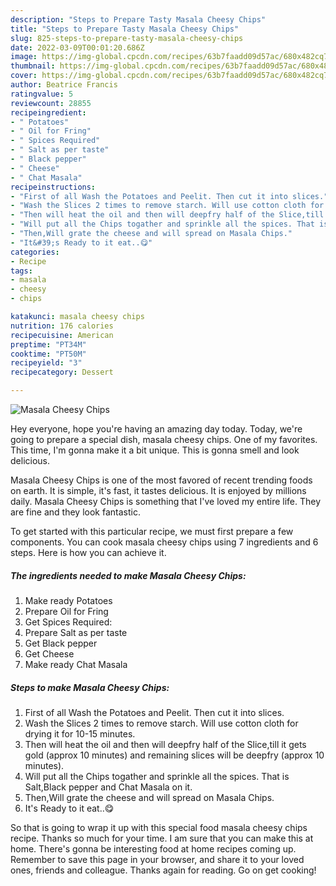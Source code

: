 ```yaml
---
description: "Steps to Prepare Tasty Masala Cheesy Chips"
title: "Steps to Prepare Tasty Masala Cheesy Chips"
slug: 825-steps-to-prepare-tasty-masala-cheesy-chips
date: 2022-03-09T00:01:20.686Z
image: https://img-global.cpcdn.com/recipes/63b7faadd09d57ac/680x482cq70/masala-cheesy-chips-recipe-main-photo.jpg
thumbnail: https://img-global.cpcdn.com/recipes/63b7faadd09d57ac/680x482cq70/masala-cheesy-chips-recipe-main-photo.jpg
cover: https://img-global.cpcdn.com/recipes/63b7faadd09d57ac/680x482cq70/masala-cheesy-chips-recipe-main-photo.jpg
author: Beatrice Francis
ratingvalue: 5
reviewcount: 28855
recipeingredient:
- " Potatoes"
- " Oil for Fring"
- " Spices Required"
- " Salt as per taste"
- " Black pepper"
- " Cheese"
- " Chat Masala"
recipeinstructions:
- "First of all Wash the Potatoes and Peelit. Then cut it into slices."
- "Wash the Slices 2 times to remove starch. Will use cotton cloth for drying it for 10-15 minutes."
- "Then will heat the oil and then will deepfry half of the Slice,till it gets gold (approx 10 minutes) and remaining slices will be deepfry (approx 10 minutes)."
- "Will put all the Chips togather and sprinkle all the spices. That is Salt,Black pepper and Chat Masala on it."
- "Then,Will grate the cheese and will spread on Masala Chips."
- "It&#39;s Ready to it eat..😋"
categories:
- Recipe
tags:
- masala
- cheesy
- chips

katakunci: masala cheesy chips 
nutrition: 176 calories
recipecuisine: American
preptime: "PT34M"
cooktime: "PT50M"
recipeyield: "3"
recipecategory: Dessert

---
```



![Masala Cheesy Chips](https://img-global.cpcdn.com/recipes/63b7faadd09d57ac/680x482cq70/masala-cheesy-chips-recipe-main-photo.jpg)

Hey everyone, hope you're having an amazing day today. Today, we're going to prepare a special dish, masala cheesy chips. One of my favorites. This time, I'm gonna make it a bit unique. This is gonna smell and look delicious.



Masala Cheesy Chips is one of the most favored of recent trending foods on earth. It is simple, it's fast, it tastes delicious. It is enjoyed by millions daily. Masala Cheesy Chips is something that I've loved my entire life. They are fine and they look fantastic.


To get started with this particular recipe, we must first prepare a few components. You can cook masala cheesy chips using 7 ingredients and 6 steps. Here is how you can achieve it.

<!--inarticleads1-->

##### The ingredients needed to make Masala Cheesy Chips:

1. Make ready  Potatoes
1. Prepare  Oil for Fring
1. Get  Spices Required:
1. Prepare  Salt as per taste
1. Get  Black pepper
1. Get  Cheese
1. Make ready  Chat Masala




<!--inarticleads2-->

##### Steps to make Masala Cheesy Chips:

1. First of all Wash the Potatoes and Peelit. Then cut it into slices.
1. Wash the Slices 2 times to remove starch. Will use cotton cloth for drying it for 10-15 minutes.
1. Then will heat the oil and then will deepfry half of the Slice,till it gets gold (approx 10 minutes) and remaining slices will be deepfry (approx 10 minutes).
1. Will put all the Chips togather and sprinkle all the spices. That is Salt,Black pepper and Chat Masala on it.
1. Then,Will grate the cheese and will spread on Masala Chips.
1. It&#39;s Ready to it eat..😋




So that is going to wrap it up with this special food masala cheesy chips recipe. Thanks so much for your time. I am sure that you can make this at home. There's gonna be interesting food at home recipes coming up. Remember to save this page in your browser, and share it to your loved ones, friends and colleague. Thanks again for reading. Go on get cooking!
